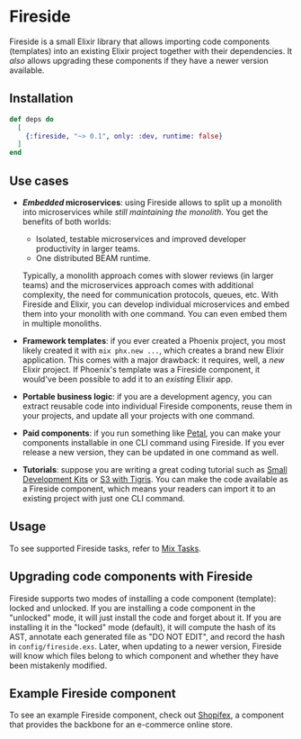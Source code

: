 # Fireside

Fireside is a small Elixir library that allows importing code components
(templates) into an existing Elixir project together with their dependencies.
It _also_ allows upgrading these components if they have a newer version
available.

## Installation

```elixir
def deps do
  [
    {:fireside, "~> 0.1", only: :dev, runtime: false}
  ]
end
```

## Use cases

- **_Embedded_ microservices**: using Fireside allows to split up a monolith into
  microservices while _still maintaining the monolith_. You get the benefits of
  both worlds:
  - Isolated, testable microservices and improved developer productivity in
    larger teams.
  - One distributed BEAM runtime.

  Typically, a monolith approach comes with slower reviews (in larger teams) and
  the microservices approach comes with additional complexity, the need for
  communication protocols, queues, etc. With Fireside and Elixir, you can
  develop individual microservices and embed them into your monolith
  with one command. You can even embed them in multiple monoliths.
- **Framework templates**: if you ever created a Phoenix project, you most
  likely created it with `mix phx.new ...`, which creates a brand new
  Elixir application. This comes with a major drawback: it requires, well, a
  _new_ Elixir project. If Phoenix's template was a Fireside component, it
  would've been possible to add it to an _existing_ Elixir app.
- **Portable business logic**: if you are a development agency, you can extract
  reusable code into individual Fireside components, reuse them in your
  projects, and update all your projects with one command.
- **Paid components**: if you run something like [Petal](https://petal.build/),
  you can make your components installable in one CLI command using Fireside.
  If you ever release a new version, they can be updated in one command as
  well.
- **Tutorials**: suppose you are writing a great coding tutorial such as
  [Small Development Kits](https://dashbit.co/blog/sdks-with-req-stripe) or
  [S3 with Tigris](https://fly.io/phoenix-files/what-if-s3-could-be-a-fast-globally-synced-key-value-database-that-s-tigris/).
  You can make the code available as a Fireside component, which means your
  readers can import it to an existing project with just one CLI command.

## Usage

To see supported Fireside tasks, refer to
[Mix Tasks](https://hexdocs.pm/fireside/doc/api-reference.html#mix-tasks).

## Upgrading code components with Fireside

Fireside supports two modes of installing a code component (template): locked
and unlocked. If you are installing a code component in the "unlocked" mode,
it will just install the code and forget about it. If you are installing it in
the "locked" mode (default), it will compute the hash of its AST, annotate each
generated file as "DO NOT EDIT", and record the hash in `config/fireside.exs`.
Later, when updating to a newer version, Fireside will know which files belong
to which component and whether they have been mistakenly modified.

## Example Fireside component

To see an example Fireside component, check out [Shopifex](https://github.com/ibarakaiev/shopifex),
a component that provides the backbone for an e-commerce online store.

